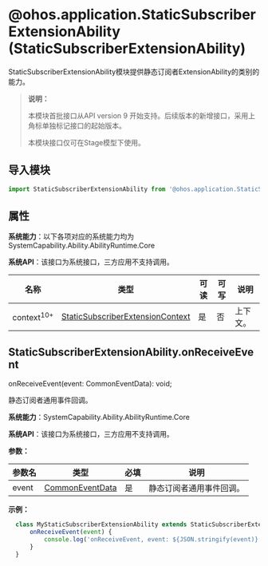 # @ohos.application.StaticSubscriberExtensionAbility (StaticSubscriberExtensionAbility)

StaticSubscriberExtensionAbility模块提供静态订阅者ExtensionAbility的类别的能力。

> **说明：**
>
> 本模块首批接口从API version 9 开始支持。后续版本的新增接口，采用上角标单独标记接口的起始版本。
>
> 本模块接口仅可在Stage模型下使用。
## 导入模块

```ts
import StaticSubscriberExtensionAbility from '@ohos.application.StaticSubscriberExtensionAbility';
```

## 属性

**系统能力**：以下各项对应的系统能力均为SystemCapability.Ability.AbilityRuntime.Core

**系统API**：该接口为系统接口，三方应用不支持调用。

| 名称    | 类型                                                         | 可读 | 可写 | 说明     |
| ------- | ------------------------------------------------------------ | ---- | ---- | -------- |
| context<sup>10+</sup> | [StaticSubscriberExtensionContext](js-apis-application-StaticSubscriberExtensionContext.md) | 是   | 否   | 上下文。 |

## StaticSubscriberExtensionAbility.onReceiveEvent

onReceiveEvent(event: CommonEventData): void;

静态订阅者通用事件回调。

**系统能力**：SystemCapability.Ability.AbilityRuntime.Core

**系统API**：该接口为系统接口，三方应用不支持调用。

**参数：**

| 参数名 | 类型 | 必填 | 说明 |
| -------- | -------- | -------- | -------- |
| event | [CommonEventData](js-apis-commonEventManager.md#commoneventdata) | 是 | 静态订阅者通用事件回调。 |

**示例：**
  ```ts
    class MyStaticSubscriberExtensionAbility extends StaticSubscriberExtensionAbility {
        onReceiveEvent(event) {
            console.log('onReceiveEvent, event: ${JSON.stringify(event)}');
        }
    }
  ```